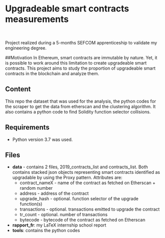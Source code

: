 # Upgradeable smart contracts measurements

<br />


Project realized during a 5-months SEFCOM apprenticeship to validate my engineering degree. 

##Motivation
In Ethereum, smart contracts are immutable by nature. Yet, it is possible to work around this limitation to create upgradeable smart contracts. 
This project aims to study the proportion of upgradeable smart contracts in the blockchain and analyze them.

## Content
This repo the dataset that was used for the analysis, the python codes for the scraper to get the data from etherscan and the clustering algorithm. It also contains a python code to find Solidity function selector collisions.  


## Requirements
* Python version 3.7 was used.

## Files
- **data** - contains 2 files, 2019_contracts_list and contracts_list. Both contains stacked json objects representing smart contracts identified as upgradable by using the Proxy pattern. Attributes are:
    - contract_nameX - name of the contract as fetched on Etherscan + random number
    - address - address of the contract
    - upgrade_hash - optional. function selector of the upgrade function(s)
    - transactions - optional. transactions emitted to upgrade the contract
    - tr_count - optional. number of transactions
    - bytecode - bytecode of the contract as fetched on Etherscan
- **rapport_fr**: my LaTeX internship school report
- **tools**: contains the python codes

